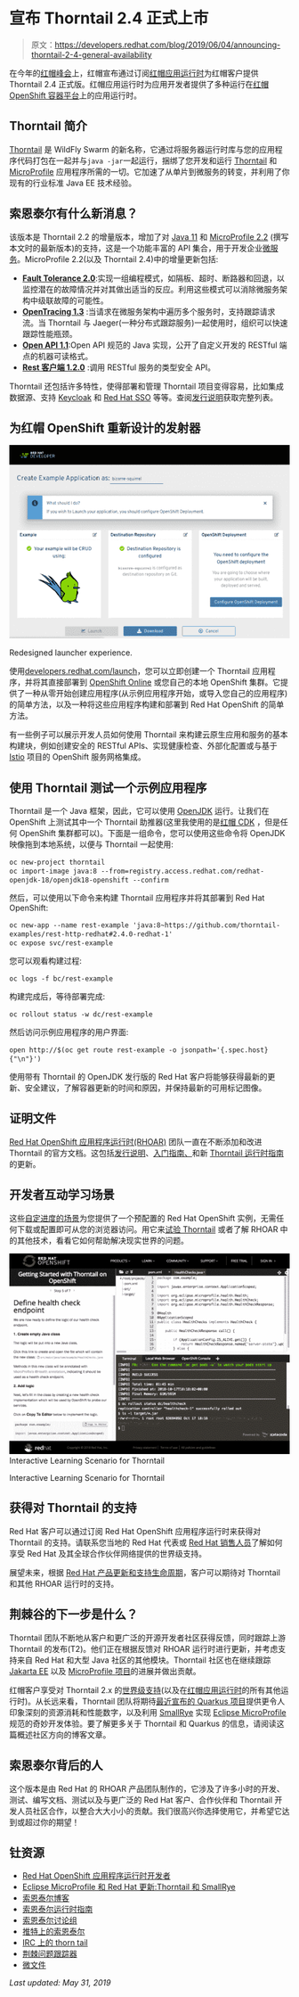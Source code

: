 # 宣布 Thorntail 2.4 正式上市

> 原文：<https://developers.redhat.com/blog/2019/06/04/announcing-thorntail-2-4-general-availability>

在今年的[红帽峰会](https://www.redhat.com/en/summit/2019)上，红帽宣布通过订阅[红帽应用运行时](https://www.redhat.com/en/products/application-runtimes)为红帽客户提供 Thorntail 2.4 正式版。红帽应用运行时为应用开发者提供了多种运行在[红帽 OpenShift 容器平台](https://developers.redhat.com/openshift/)上的应用运行时。

## Thorntail 简介

[Thorntail](https://thorntail.io/) 是 WildFly Swarm 的新名称，它通过将服务器运行时库与您的应用程序代码打包在一起并与`java -jar`一起运行，捆绑了您开发和运行 [Thorntail](https://developers.redhat.com/blog/2018/08/23/eclipse-microprofile-and-red-hat-update-thorntail-and-smallrye/) 和 [MicroProfile](https://microprofile.io/) 应用程序所需的一切。它加速了从单片到微服务的转变，并利用了你现有的行业标准 Java EE 技术经验。

## 索恩泰尔有什么新消息？

该版本是 Thorntail 2.2 的增量版本，增加了对 [Java 11](https://openjdk.java.net/projects/jdk/11/) 和 [MicroProfile 2.2](https://github.com/eclipse/microprofile/releases/tag/2.2) (撰写本文时的最新版本)的支持，这是一个功能丰富的 API 集合，用于开发企业[微服务](https://developers.redhat.com/topics/microservices/)。MicroProfile 2.2(以及 Thorntail 2.4)中的增量更新包括:

*   [**Fault Tolerance 2.0**](https://microprofile.io/project/eclipse/microprofile-fault-tolerance):实现一组编程模式，如隔板、超时、断路器和回退，以监控潜在的故障情况并对其做出适当的反应。利用这些模式可以消除微服务架构中级联故障的可能性。
*   [**OpenTracing 1.3**](https://microprofile.io/project/eclipse/microprofile-opentracing) :当请求在微服务架构中遍历多个服务时，支持跟踪请求流。当 Thorntail 与 Jaeger(一种分布式跟踪服务)一起使用时，组织可以快速跟踪性能瓶颈。
*   [**Open API 1.1**](https://microprofile.io/project/eclipse/microprofile-open-api):Open API 规范的 Java 实现，公开了自定义开发的 RESTful 端点的机器可读格式。
*   [**Rest 客户端 1.2.0**](https://microprofile.io/project/eclipse/microprofile-rest-client) :调用 RESTful 服务的类型安全 API。

Thorntail 还包括许多特性，使得部署和管理 Thorntail 项目变得容易，比如集成数据源、支持 [Keycloak](https://www.keycloak.org/) 和 [Red Hat SSO](https://access.redhat.com/products/red-hat-single-sign-on) 等等。查阅[发行说明](https://access.redhat.com/documentation/en-us/red_hat_openshift_application_runtimes/1/html/red_hat_openshift_application_runtimes_release_notes/)获取完整列表。

## 为红帽 OpenShift 重新设计的发射器

[![](img/720b1248d588a344d2a3df93e32271a9.png "Screen Shot 2019-05-29 at 4.11.22 PM")](/sites/default/files/blog/2019/05/Screen-Shot-2019-05-29-at-4.11.22-PM.png)

Redesigned launcher experience.

使用[developers.redhat.com/launch](https://developers.redhat.com/launch)，您可以立即创建一个 Thorntail 应用程序，并将其直接部署到 [OpenShift Online](http://openshift.com/) 或您自己的本地 OpenShift 集群。它提供了一种从零开始创建应用程序(从示例应用程序开始，或导入您自己的应用程序)的简单方法，以及一种将这些应用程序构建和部署到 Red Hat OpenShift 的简单方法。

有一些例子可以展示开发人员如何使用 Thorntail 来构建云原生应用和服务的基本构建块，例如创建安全的 RESTful APIs、实现健康检查、外部化配置或与基于 [Istio](https://developers.redhat.com/topics/service-mesh/) 项目的 OpenShift 服务网格集成。

## 使用 Thorntail 测试一个示例应用程序

Thorntail 是一个 Java 框架，因此，它可以使用 [OpenJDK](https://developers.redhat.com/products/openjdk/overview/) 运行。让我们在 OpenShift 上测试其中一个 Thorntail 助推器(这里我使用的是[红帽 CDK](https://developers.redhat.com/products/cdk/overview/) ，但是任何 OpenShift 集群都可以)。下面是一组命令，您可以使用这些命令将 OpenJDK 映像拖到本地系统，以便与 Thorntail 一起使用:

```
oc new-project thorntail
oc import-image java:8 --from=registry.access.redhat.com/redhat-openjdk-18/openjdk18-openshift --confirm
```

然后，可以使用以下命令来构建 Thorntail 应用程序并将其部署到 Red Hat OpenShift:

```
oc new-app --name rest-example 'java:8~https://github.com/thorntail-examples/rest-http-redhat#2.4.0-redhat-1'
oc expose svc/rest-example
```

您可以观看构建过程:

```
oc logs -f bc/rest-example
```

构建完成后，等待部署完成:

```
oc rollout status -w dc/rest-example
```

然后访问示例应用程序的用户界面:

```
open http://$(oc get route rest-example -o jsonpath='{.spec.host}{"\n"}')
```

使用带有 Thorntail 的 OpenJDK 发行版的 Red Hat 客户将能够获得最新的更新、安全建议，了解容器更新的时间和原因，并保持最新的可用标记图像。

## 证明文件

[Red Hat OpenShift 应用程序运行时(RHOAR)](https://developers.redhat.com/products/rhoar/overview/) 团队一直在不断添加和改进 Thorntail 的官方文档。这包括[发行说明](https://access.redhat.com/documentation/en-us/red_hat_openshift_application_runtimes/1/html/red_hat_openshift_application_runtimes_release_notes/)、[入门指南、](https://access.redhat.com/documentation/en-us/red_hat_openshift_application_runtimes/1/html/getting_started_with_red_hat_openshift_application_runtimes/)和新 [Thorntail 运行时指南](https://access.redhat.com/documentation/en-us/red_hat_openshift_application_runtimes/1/html/thorntail_runtime_guide/)的更新。

## 开发者互动学习场景

这些[自定进度的场景](https://learn.openshift.com/middleware/rhoar-getting-started-thorntail/)为您提供了一个预配置的 Red Hat OpenShift 实例，无需任何下载或配置即可从您的浏览器访问。用它来[试验 Thorntail](https://learn.openshift.com/middleware/rhoar-getting-started-thorntail/) 或者了解 RHOAR 中的其他技术，看看它如何帮助解决现实世界的问题。

[![Interactive Learning Scenario for Thorntail](img/fd6c050a087c4dba636285a33c057ed9.png "Interactive Learning Scenario")](/sites/default/files/blog/2018/10/Screen-Shot-2018-10-17-at-2.25.40-PM.png)Interactive Learning Scenario for Thorntail

Interactive Learning Scenario for Thorntail

## 获得对 Thorntail 的支持

Red Hat 客户可以通过订阅 Red Hat OpenShift 应用程序运行时来获得对 Thorntail 的支持。请联系您当地的 Red Hat 代表或 [Red Hat 销售人员](https://www.redhat.com/en/about/contact/sales)了解如何享受 Red Hat 及其全球合作伙伴网络提供的世界级支持。

展望未来，根据 [Red Hat 产品更新和支持生命周期](https://access.redhat.com/support/policy/updates/jboss_notes/)，客户可以期待对 Thorntail 和其他 RHOAR 运行时的支持。

## 荆棘谷的下一步是什么？

Thorntail 团队不断地从客户和更广泛的开源开发者社区获得反馈，同时跟踪上游 Thorntail 的发布(T2)。他们正在根据反馈对 RHOAR 运行时进行更新，并考虑支持来自 Red Hat 和大型 Java 社区的其他模块。Thorntail 社区也在继续跟踪 [Jakarta EE](https://developers.redhat.com/blog/2018/04/24/jakarta-ee-is-officially-out/) 以及 [MicroProfile 项目](https://microprofile.io)的进展并做出贡献。

红帽客户享受对 Thorntail 2.x 的[世界级支持](https://access.redhat.com/support/policy/updates/jboss_notes)(以及在[红帽应用运行时](https://www.redhat.com/en/products/application-runtimes)的所有其他运行时)。从长远来看，Thorntail 团队将期待[最近宣布的 Quarkus 项目](https://developers.redhat.com/blog/2019/03/07/quarkus-next-generation-kubernetes-native-java-framework/)提供更令人印象深刻的资源消耗和性能数字，以及利用 [SmallRye](https://smallrye.io/) 实现 [Eclipse MicroProfile](https://microprofile.io/) 规范的奇妙开发体验。要了解更多关于 Thorntail 和 Quarkus 的信息，请阅读这篇概述社区方向的博客文章。

## 索恩泰尔背后的人

这个版本是由 Red Hat 的 RHOAR 产品团队制作的，它涉及了许多小时的开发、测试、编写文档、测试以及与更广泛的 Red Hat 客户、合作伙伴和 Thorntail 开发人员社区合作，以整合大大小小的贡献。我们很高兴你选择使用它，并希望它达到或超过你的期望！

## 钍资源

*   [Red Hat OpenShift 应用程序运行时开发者](https://developers.redhat.com/products/rhoar/overview/)
*   [Eclipse MicroProfile 和 Red Hat 更新:Thorntail 和 SmallRye](https://developers.redhat.com/blog/2018/08/23/eclipse-microprofile-and-red-hat-update-thorntail-and-smallrye/)
*   [索恩泰尔博客](https://thorntail.io/archive/)
*   [索恩泰尔运行时指南](https://access.redhat.com/documentation/en-us/red_hat_openshift_application_runtimes/1/html/thorntail_runtime_guide/)
*   [索恩泰尔讨论组](https://groups.google.com/forum/#!forum/thorntail)
*   [推特上的索恩泰尔](http://twitter.com/thorntail_io)
*   [IRC 上的 thorn tail](http://webchat.freenode.net/?channels=thorntail)
*   [荆棘问题跟踪器](https://issues.jboss.org/projects/THORN/issues?filter=allopenissues)
*   [微文件](https://microprofile.io)

*Last updated: May 31, 2019*